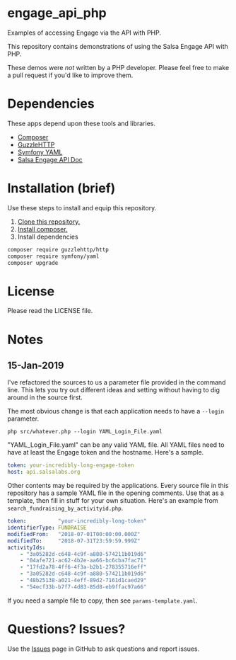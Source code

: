# engage_api_php
Examples of accessing Engage via the API with PHP. 

This repository contains demonstrations of using the Salsa Engage API with PHP.

These demos were *not* written by a PHP developer.  Please feel free to make a pull request if you'd like to improve them.

# Dependencies

These apps depend upon these tools and libraries.

* [Composer](https://getcomposer.org/)
* [GuzzleHTTP](http://docs.guzzlephp.org/en/stable/)
* [Symfony YAML](http://symfony.com/doc/current/components/yaml.html)
* [Salsa Engage API Doc](https://help.salsalabs.com/hc/en-us/articles/115000341773)

# Installation (brief)

Use these steps to install and equip this repository.

1. [Clone this repository.](https://github.com/salsalabs/Engage_api_php)
1. [Install composer.](https://getcomposer.org/)
1. Install dependencies
``` bash
composer require guzzlehttp/http
composer require symfony/yaml
composer upgrade
```

# License

Please read the LICENSE file.

# Notes

## 15-Jan-2019

I've refactored the sources to us a parameter file provided in the command line.  This lets you
try out different ideas and setting without having to dig around in the source first.  

The most obvious change is that each application needs to have a `--login` parameter.
```
php src/whatever.php --login YAML_Login_File.yaml
```
"YAML_Login_File.yaml" can be any valid YAML file.  All YAML files need to have at least the Engage token and the hostname.  Here's a sample.
```yaml
token: your-incredibly-long-engage-token
host: api.salsalabs.org
```
Other contents may be required by the applications.  Every source file in this repository has a sample YAML file in the opening comments.  Use that as a template, then fill in stuff for your own situation.  Here's an example from `search_fundraising_by_activityid.php`.

```yaml
token:          "your-incredibly-long-token"
identifierType: FUNDRAISE
modifiedFrom:   "2018-07-01T00:00:00.000Z"
modifiedTo:     "2018-07-31T23:59:59.999Z"
activityIds:
    - "3a05282d-c648-4c9f-a880-574211b019d6"
    - "04afe721-ac62-4b2e-aa66-bc6cba7fac71"
    - "17fd2a78-4ff6-4f3a-b2b1-278355716eff"
    - "3a05282d-c648-4c9f-a880-574211b019d6"
    - "48b25138-a021-4eff-89d2-7161d1caed29"
    - "54ecf33b-b7f7-4d83-85d8-eb9ffac97a66"
```
If you need a sample file to copy, then see  `params-template.yaml`.


# Questions? Issues?

Use the [Issues](https://github.com/salsalabs/engage_api_php/issues) page in
GitHub to ask questions and report issues.  
